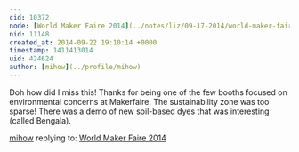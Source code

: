 ```yaml
---
cid: 10372
node: [World Maker Faire 2014](../notes/liz/09-17-2014/world-maker-faire)
nid: 11148
created_at: 2014-09-22 19:10:14 +0000
timestamp: 1411413014
uid: 424624
author: [mihow](../profile/mihow)
---
```


Doh how did I miss this! Thanks for being one of the few booths focused on environmental concerns at Makerfaire. The sustainability zone was too sparse! There was a demo of new soil-based dyes that was interesting (called Bengala). 

[mihow](../profile/mihow) replying to: [World Maker Faire 2014](../notes/liz/09-17-2014/world-maker-faire)

